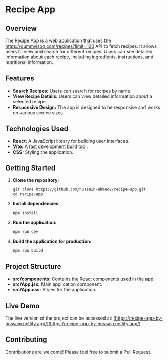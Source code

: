 # Recipe App

## Overview

The Recipe App is a web application that uses the https://dummyjson.com/recipes?limit=100 API to fetch recipes. It allows users to view and search for different recipes. Users can see detailed information about each recipe, including ingredients, instructions, and nutritional information.

## Features

- **Search Recipes:** Users can search for recipes by name.
- **View Recipe Details:** Users can view detailed information about a selected recipe.
- **Responsive Design:** The app is designed to be responsive and works on various screen sizes.

## Technologies Used

- **React:** A JavaScript library for building user interfaces.
- **Vite:** A fast development build tool.
- **CSS:** Styling the application.

## Getting Started

1. **Clone the repository:**
   ```
   git clone https://github.com/hussain-ahmed2/recipe-app.git
   cd recipe-app
   ```

2. **Install dependencies:**
   ```
   npm install
   ```

3. **Run the application:**
   ```
   npm run dev
   ```

4. **Build the application for production:**
   ```
   npm run build
   ```

## Project Structure

- **src/components:** Contains the React components used in the app.
- **src/App.jsx:** Main application component.
- **src/App.css:** Styles for the application.

## Live Demo

The live version of the project can be accessed at: [https://recipe-app-by-hussain.netlify.app/](https://recipe-app-by-hussain.netlify.app/)

## Contributing

Contributions are welcome! Please feel free to submit a Pull Request.

